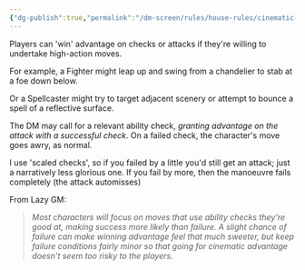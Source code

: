 ```yaml
---
{"dg-publish":true,"permalink":"/dm-screen/rules/house-rules/cinematic-advantage/"}
---
```


Players can 'win' advantage on checks or attacks if they're willing to undertake high-action moves. 

For example, a Fighter might leap up and swing from a chandelier to stab at a foe down below. 

Or a Spellcaster might try to target adjacent scenery or attempt to bounce a spell of a reflective surface.

The DM may call for a relevant ability check, *granting advantage on the attack with a successful check*. On a failed check, the character's move goes awry, as normal. 

I use 'scaled checks', so if you failed by a little you'd still get an attack; just a narratively less glorious one. If you fail by more, then the manoeuvre fails completely (the attack automisses)

From Lazy GM:
>*Most characters will focus on moves that use ability checks they're good at, making success more likely than failure. A slight chance of failure can make winning advantage feel that much sweeter, but keep failure conditions fairly minor so that going for cinematic advantage doesn't seem too risky to the players.*